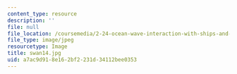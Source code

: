 ```yaml
---
content_type: resource
description: ''
file: null
file_location: /coursemedia/2-24-ocean-wave-interaction-with-ships-and-offshore-energy-systems-13-022-spring-2002/a7ac9d918e162bf2231d34112bee0353_swan14.jpg
file_type: image/jpeg
resourcetype: Image
title: swan14.jpg
uid: a7ac9d91-8e16-2bf2-231d-34112bee0353
---
```

